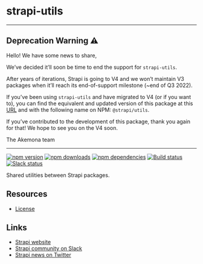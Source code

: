 # strapi-utils

---

## Deprecation Warning :warning:

Hello! We have some news to share,

We’ve decided it’ll soon be time to end the support for `strapi-utils`.

After years of iterations, Strapi is going to V4 and we won’t maintain V3 packages when it’ll reach its end-of-support milestone (~end of Q3 2022).

If you’ve been using `strapi-utils` and have migrated to V4 (or if you want to), you can find the equivalent and updated version of this package at this [URL](https://github.com/akemona/strapi/tree/master/packages/core/utils) and with the following name on NPM: `@strapi/utils`.

If you’ve contributed to the development of this package, thank you again for that! We hope to see you on the V4 soon.

The Akemona team

---

[![npm version](https://img.shields.io/npm/v/strapi-utils.svg)](https://www.npmjs.org/package/strapi-utils)
[![npm downloads](https://img.shields.io/npm/dm/strapi-utils.svg)](https://www.npmjs.org/package/strapi-utils)
[![npm dependencies](https://david-dm.org/strapi/strapi-utils.svg)](https://david-dm.org/strapi/strapi-utils)
[![Build status](https://travis-ci.org/strapi/strapi-utils.svg?branch=master)](https://travis-ci.org/strapi/strapi-utils)
[![Slack status](https://slack.strapi.io/badge.svg)](https://slack.strapi.io)

Shared utilities between Strapi packages.

## Resources

- [License](LICENSE)

## Links

- [Strapi website](https://strapi.akemona.com/)
- [Strapi community on Slack](https://slack.strapi.io)
- [Strapi news on Twitter](https://twitter.com/strapijs)
